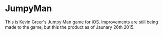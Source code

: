 # JumpyMan
This is Kevin Greer's Jumpy Man game for iOS. Improvements are still being made to the game, but this the product as of Jaunary 26th 2015.
